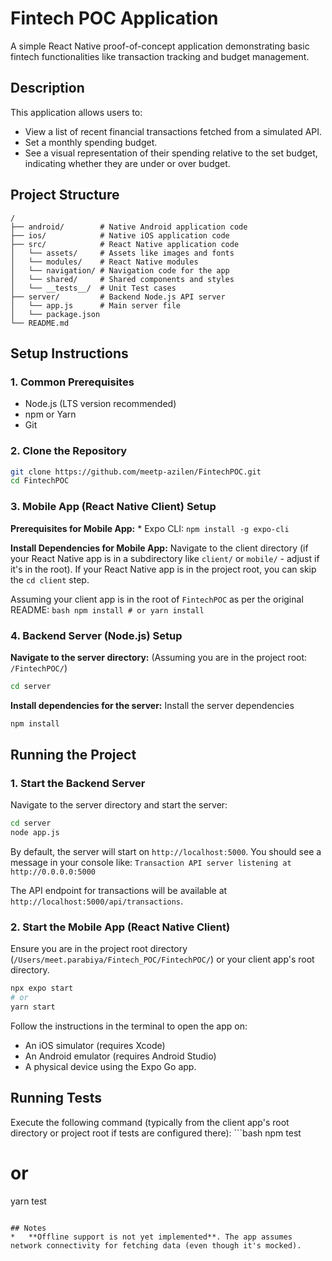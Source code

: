 # Fintech POC Application

A simple React Native proof-of-concept application demonstrating basic fintech functionalities like transaction tracking and budget management.

## Description

This application allows users to:
*   View a list of recent financial transactions fetched from a simulated API.
*   Set a monthly spending budget.
*   See a visual representation of their spending relative to the set budget, indicating whether they are under or over budget.

## Project Structure

```
/
├── android/        # Native Android application code
├── ios/            # Native iOS application code
├── src/            # React Native application code
│   └── assets/     # Assets like images and fonts
│   └── modules/    # React Native modules
│   └── navigation/ # Navigation code for the app
│   └── shared/     # Shared components and styles
│   └── __tests__/  # Unit Test cases
├── server/         # Backend Node.js API server
│   └── app.js      # Main server file
│   └── package.json
└── README.md
```

## Setup Instructions

### 1. Common Prerequisites

*   Node.js (LTS version recommended)
*   npm or Yarn
*   Git

### 2. Clone the Repository

```bash
git clone https://github.com/meetp-azilen/FintechPOC.git
cd FintechPOC
```

### 3. Mobile App (React Native Client) Setup

**Prerequisites for Mobile App:**
    *   Expo CLI: `npm install -g expo-cli`

**Install Dependencies for Mobile App:**
Navigate to the client directory (if your React Native app is in a subdirectory like `client/` or `mobile/` - adjust if it's in the root). If your React Native app is in the project root, you can skip the `cd client` step.

Assuming your client app is in the root of `FintechPOC` as per the original README:
    ```bash
    npm install
    # or
    yarn install
    ```

### 4. Backend Server (Node.js) Setup

**Navigate to the server directory:**
(Assuming you are in the project root: `/FintechPOC/`)
```bash
cd server
```

**Install dependencies for the server:**
Install the server dependencies
```bash
npm install
```

## Running the Project

### 1. Start the Backend Server

Navigate to the server directory and start the server:
```bash
cd server
node app.js
```
By default, the server will start on `http://localhost:5000`. You should see a message in your console like:
`Transaction API server listening at http://0.0.0.0:5000`

The API endpoint for transactions will be available at `http://localhost:5000/api/transactions`.

### 2. Start the Mobile App (React Native Client)

Ensure you are in the project root directory (`/Users/meet.parabiya/Fintech_POC/FintechPOC/`) or your client app's root directory.
```bash
npx expo start
# or
yarn start
```
Follow the instructions in the terminal to open the app on:
*   An iOS simulator (requires Xcode)
*   An Android emulator (requires Android Studio)
*   A physical device using the Expo Go app.

## Running Tests

Execute the following command (typically from the client app's root directory or project root if tests are configured there):
    ```bash
npm test
# or
yarn test
```

## Notes
*   **Offline support is not yet implemented**. The app assumes network connectivity for fetching data (even though it's mocked).